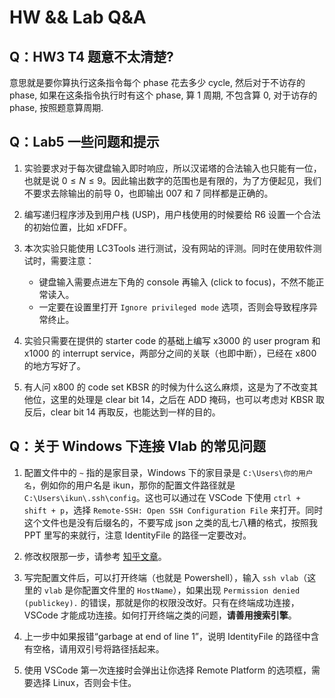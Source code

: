 # HW && Lab Q&A

## Q：HW3 T4 题意不太清楚?

意思就是要你算执行这条指令每个 phase 花去多少 cycle, 然后对于不访存的 phase, 如果在这条指令执行时有这个 phase, 算 1 周期, 不包含算 0, 对于访存的 phase, 按照题意算周期.

## Q：Lab5 一些问题和提示

1. 实验要求对于每次键盘输入即时响应，所以汉诺塔的合法输入也只能有一位，也就是说 $0\le N\le 9$。因此输出数字的范围也是有限的，为了方便起见，我们不要求去除输出的前导 0，也即输出 007 和 7 同样都是正确的。

2. 编写递归程序涉及到用户栈 (USP)，用户栈使用的时候要给 R6 设置一个合法的初始位置，比如 xFDFF。

3. 本次实验只能使用 LC3Tools 进行测试，没有网站的评测。同时在使用软件测试时，需要注意：
    - 键盘输入需要点进左下角的 console 再输入 (click to focus)，不然不能正常读入。
    - 一定要在设置里打开 `Ignore privileged mode` 选项，否则会导致程序异常终止。

4. 实验只需要在提供的 starter code 的基础上编写 x3000 的 user program 和 x1000 的 interrupt service，两部分之间的关联（也即中断），已经在 x800 的地方写好了。

5. 有人问 x800 的 code set KBSR 的时候为什么这么麻烦，这是为了不改变其他位，这里的处理是 clear bit 14，之后在 ADD 掩码，也可以考虑对 KBSR 取反后，clear bit 14 再取反，也能达到一样的目的。

## Q：关于 Windows 下连接 Vlab 的常见问题

1. 配置文件中的 `~` 指的是家目录，Windows 下的家目录是 `C:\Users\你的用户名`，例如你的用户名是 ikun，那你的配置文件路径就是 `C:\Users\ikun\.ssh\config`。这也可以通过在 VSCode 下使用 `ctrl + shift + p`，选择 `Remote-SSH: Open SSH Configuration File` 来打开。同时这个文件也是没有后缀名的，不要写成 json 之类的乱七八糟的格式，按照我 PPT 里写的来就行，注意 IdentityFile 的路径一定要改对。

2. 修改权限那一步，请参考 [知乎文章](https://zhuanlan.zhihu.com/p/364189095)。

3. 写完配置文件后，可以打开终端（也就是 Powershell），输入 `ssh vlab`（这里的 `vlab` 是你配置文件里的 `HostName`），如果出现 `Permission denied (publickey).` 的错误，那就是你的权限没改好。只有在终端成功连接，VSCode 才能成功连接。如何打开终端之类的问题，**请善用搜索引擎**。

4. 上一步中如果报错“garbage at end of line 1”，说明 IdentityFile 的路径中含有空格，请用双引号将路径括起来。

5. 使用 VSCode 第一次连接时会弹出让你选择 Remote Platform 的选项框，需要选择 Linux，否则会卡住。
